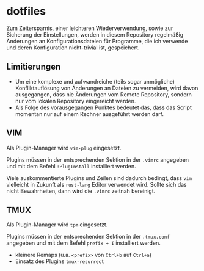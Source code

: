 # dotfiles

Zum Zeitersparnis, einer leichteren Wiederverwendung, sowie zur Sicherung der Einstellungen, werden in diesem Repository regelmäßig Änderungen an Konfigurationsdateien für Programme, die ich verwende und deren Konfiguration nicht-trivial ist, gespeichert.

## Limitierungen

- Um eine komplexe und aufwandreiche (teils sogar unmögliche) Konfliktauflösung von Änderungen an Dateien zu vermeiden, wird davon ausgegangen, dass nie Änderungen vom Remote Repository, sondern nur vom lokalen Repository eingereicht werden.
- Als Folge des vorausgegangen Punktes bedeutet das, dass das Script momentan nur auf einem Rechner ausgeführt werden darf.

## VIM

Als Plugin-Manager wird ```vim-plug``` eingesetzt.

Plugins müssen in der entsprechenden Sektion in der ```.vimrc``` angegeben und mit dem Befehl ```:PlugInstall``` installiert werden.

Viele auskommentierte Plugins und Zeilen sind dadurch bedingt, dass ```vim``` vielleicht in Zukunft als ```rust-lang``` Editor verwendet wird. Sollte sich das nicht Bewahrheiten, dann wird die ```.vimrc``` zeitnah bereinigt.

## TMUX

Als Plugin-Manager wird ```tpm``` eingesetzt.

Plugins müssen in der entsprechenden Sektion in der ```.tmux.conf``` angegeben und mit dem Befehl ```prefix + I``` installiert werden.

- kleinere Remaps (u.a. ```<prefix>``` von ```Ctrl+b``` auf ```Ctrl+a```)
- Einsatz des Plugins ```tmux-resurrect```
